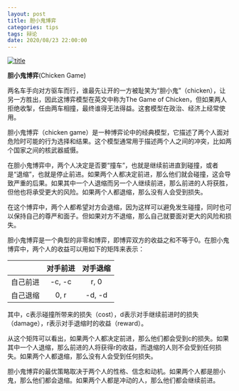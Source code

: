 ```yaml
---
layout: post
title: 胆小鬼博弈
categories: tips 
tags: 辩论
date: 2020/08/23 22:00:00
---
```


[![title](https://image.sideproject.cn/titlex/titlex_166.jpg)](https://image.sideproject.cn/titlex/titlex_166.jpg)

**胆小鬼博弈**(Chicken Game)

两名车手向对方驱车而行，谁最先让开的一方被耻笑为“胆小鬼”（chicken），让另一方胜出，因此这博弈模型在英文中称为The Game of Chicken，但如果两人拒绝收掣，任由两车相撞，最终谁得无法得益。这套模型在政治、经济上经常使用。

胆小鬼博弈（chicken game）是一种博弈论中的经典模型，它描述了两个人面对危险时可能的行为选择和结果。这个模型通常用于描述两个人之间的冲突，比如两个国家之间的核武器威慑。

在胆小鬼博弈中，两个人决定是否要“撞车”，也就是继续前进直到碰撞，或者是“退缩”，也就是停止前进。如果两个人都决定前进，那么他们就会碰撞，这会导致严重的后果。如果其中一个人退缩而另一个人继续前进，那么前进的人将获胜，但他也将承受更大的风险。如果两个人都退缩，那么没有人会受到损失。

在这个博弈中，两个人都希望对方会退缩，因为这样可以避免发生碰撞，同时也可以保持自己的尊严和面子。但如果对方不退缩，那么自己就要面对更大的风险和损失。

胆小鬼博弈是一个典型的非零和博弈，即博弈双方的收益之和不等于0。在胆小鬼博弈中，两个人的收益可以用如下的矩阵来表示：


|   | 对手前进 | 对手退缩 | 
| :------ | :----------: | :---: |
| 自己前进 |  -c, -c   | r, 0  |
| 自己退缩 |  0,  r    | -d, -d |


其中，c表示碰撞所带来的损失（cost），d表示对手继续前进时的损失（damage），r表示对手退缩时的收益（reward）。

从这个矩阵可以看出，如果两个人都决定前进，那么他们都会受到c的损失。如果其中一个人退缩，那么前进的人将获得r的收益，而退缩的人则不会受到任何损失。如果两个人都退缩，那么没有人会受到任何损失。

胆小鬼博弈的最优策略取决于两个人的性格、信念和动机。如果两个人都是胆小鬼，那么他们都会退缩。如果两个人都是冲动的人，那么他们都会继续前进。

